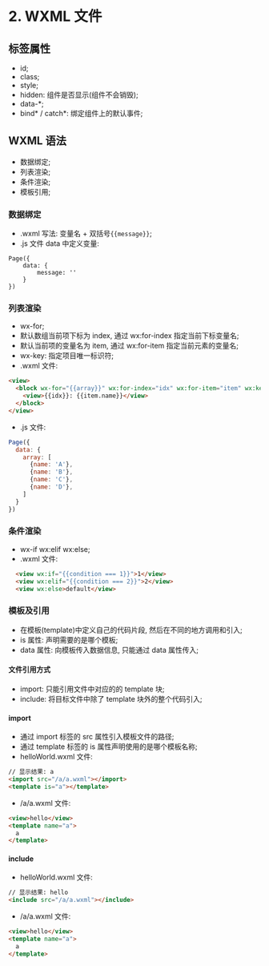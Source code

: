 # 2. WXML 文件

## 标签属性
- id;
- class;
- style;
- hidden: 组件是否显示(组件不会销毁);
- data-*;
- bind* / catch*: 绑定组件上的默认事件;

## WXML 语法
- 数据绑定;
- 列表渲染;
- 条件渲染;
- 模板引用;

### 数据绑定
- .wxml 写法: 变量名 + 双括号```{{message}}```;
- .js 文件 data 中定义变量:
```
Page({
    data: {
        message: ''
    }
})
```

### 列表渲染
- wx-for;
- 默认数组当前项下标为 index, 通过 wx:for-index 指定当前下标变量名;
- 默认当前项的变量名为 item, 通过 wx:for-item 指定当前元素的变量名;
- wx-key: 指定项目唯一标识符;
- .wxml 文件:
```html
<view>
  <block wx-for="{{array}}" wx:for-index="idx" wx:for-item="item" wx:key="idx">
    <view>{{idx}}: {{item.name}}</view>
  </block>
</view>
```
- .js 文件:
```javascript
Page({
  data: {
    array: [
      {name: 'A'},
      {name: 'B'},
      {name: 'C'},
      {name: 'D'},
    ]
  }
})
```

### 条件渲染
- wx-if wx:elif wx:else;
- .wxml 文件:
```html
  <view wx:if="{{condition === 1}}">1</view>
  <view wx:elif="{{condition === 2}}">2</view>
  <view wx:else>default</view>
```

### 模板及引用
- 在模板(template)中定义自己的代码片段, 然后在不同的地方调用和引入;
- is 属性: 声明需要的是哪个模板;
- data 属性: 向模板传入数据信息, 只能通过 data 属性传入;

#### 文件引用方式
- import: 只能引用文件中对应的的 template 块;
- include: 将目标文件中除了 template 块外的整个代码引入;

#### import
- 通过 import 标签的 src 属性引入模板文件的路径;
- 通过 template 标签的 is 属性声明使用的是哪个模板名称;
- helloWorld.wxml 文件: 
```html
// 显示结果: a
<import src="/a/a.wxml"></import>
<template is="a"></template>
```
- /a/a.wxml 文件:
```html
<view>hello</view>
<template name="a">
  a
</template>
```

#### include
- helloWorld.wxml 文件: 
```html
// 显示结果: hello
<include src="/a/a.wxml"></include>
```
- /a/a.wxml 文件:
```html
<view>hello</view>
<template name="a">
  a
</template>
```
